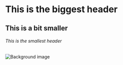 # This is the biggest header
## This is a bit smaller
###### This is the smallest header

![Background image](https://github.com/juchen3637/skills-communicate-using-markdown/assets/103432641/82a72d5f-919f-4a1d-ae7f-f51b18fa7f3f)
